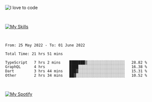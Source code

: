 ![I love to code](https://capsule-render.vercel.app/api?height=250&type=waving&color=gradient&customColorList=14&section=header&text=%F0%9F%92%80%20%F0%9F%96%A4%20%F0%9F%92%BB&fontSize=34&fontColor=fff&animation=fadeIn&fontAlignY=40)

<br>

[![My Skills](https://skillicons.dev/icons?i=html,css,js,ts,dart,react,vue,astro,nextjs,nuxtjs,svelte,remix,gatsby,flutter,jest,sass,styledcomponents,tailwind,materialui,nodejs,graphql,git,netlify,ai)](https://skillicons.dev)

<br>

<!--START_SECTION:waka-->

```text
From: 25 May 2022 - To: 01 June 2022

Total Time: 21 hrs 51 mins

TypeScript   7 hrs 2 mins    ███████▒░░░░░░░░░░░░░░░░░   28.82 %
GraphQL      4 hrs           ████░░░░░░░░░░░░░░░░░░░░░   16.38 %
Dart         3 hrs 44 mins   ███▓░░░░░░░░░░░░░░░░░░░░░   15.31 %
Other        2 hrs 34 mins   ██▓░░░░░░░░░░░░░░░░░░░░░░   10.52 %
```

<!--END_SECTION:waka-->

<br>

[![My Spotify](https://spotify-github-profile.vercel.app/api/view?uid=dmblakedesign&cover_image=true&theme=default&bar_color=53b14f&bar_color_cover=false)](https://github.com/kittinan/spotify-github-profile)
